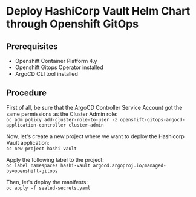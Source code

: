 # Deploy HashiCorp Vault Helm Chart through Openshift GitOps
## Prerequisites
- Openshift Container Platform 4.y
- Openshift Gitops Operator installed
- ArgoCD CLI tool installed

## Procedure
First of all, be sure that the ArgoCD Controller Service Account got the same permissions as the Cluster Admin role: \
`oc adm policy add-cluster-role-to-user -z openshift-gitops-argocd-application-controller cluster-admin`

Now, let's create a new project where we want to deploy the Hashicorp Vault application: \
`oc new-project hashi-vault`

Apply the following label to the project: \
`oc label namespaces hashi-vault argocd.argoproj.io/managed-by=openshift-gitops`

Then, let's deploy the manifests: \
`oc apply -f sealed-secrets.yaml`
